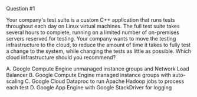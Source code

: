 Question #1

Your company's test suite is a custom C++ application that runs tests throughout each day on Linux virtual machines. The full test suite takes several hours to complete, running on a limited number of on-premises servers reserved for testing. Your company wants to move the testing infrastructure to the cloud, to reduce the amount of time it takes to fully test a change to the system, while changing the tests as little as possible. Which cloud infrastructure should you recommend?

A. Google Compute Engine unmanaged instance groups and Network Load Balancer
B. Google Compute Engine managed instance groups with auto-scaling
C. Google Cloud Dataproc to run Apache Hadoop jobs to process each test
D. Google App Engine with Google StackDriver for logging
